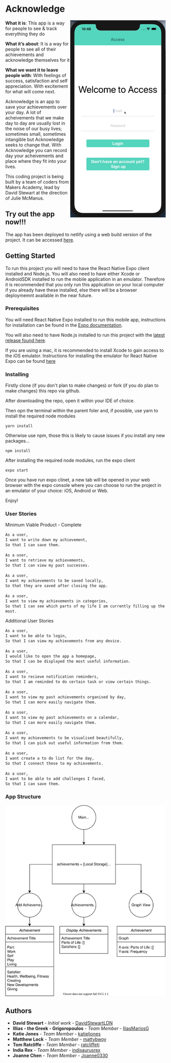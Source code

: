 # Acknowledge

<img align="right" src="images/access.gif" width="300" />

**What it is**: This app is a way for people to see & track everything they do

**What it’s about**: It is a way for people to see all of their achievements and acknowledge themselves for it

**What we want it to leave people with**: With feelings of success, satisfaction and self appreciation. With excitement for what will come next.

Acknowledge is an app to save your achievements over your day. A lot of acheivements that we make day to day are usually lost in the noise of our busy lives; sometimes small, sometimes intangible but Acknowledge seeks to change that. With Acknowledge you can record day your acheivements and place where they fit into your lives.

This coding project is being built by a team of coders from Makers Academy, lead by David Stewart at the direction of Julie McManus.

## Try out the app now!!!

The app has been deployed to netlify using a web build version of the project. It can be accessed [here](https://access-your-achievements.netlify.app/).

## Getting Started

To run this project you will need to have the React Native Expo client installed and Node.js. You will also need to have either Xcode or AndroidSDK installed to run the mobile application in an emulator. Therefore it is recommended that you only run this application on your local computer if you already have these installed, else there will be a browser deploymemnt available in the near future.

### Prerequisites

You will need React Native Expo installed to run this mobile app, instructions for installation can be found in the [Expo documentation](https://docs.expo.io/get-started/installation/).

You will also need to have Node.js installed to run this project with the [latest release found here](https://nodejs.org/en/).

If you are using a mac, it is recommended to install Xcode to gain access to the iOS emulator. Instructions for installing the emulator for React Native Expo can be found [here](https://docs.expo.io/workflow/ios-simulator/)

### Installing

Firstly clone (if you don't plan to make changes) or fork (if you do plan to make changes) this repo via github.

After downloading the repo, open it within your IDE of choice.

Then opn the terminal within the parent foler and, if possible, use yarn to install the required node modules

```
yarn install
```
Otherwise use npm, those this is likely to cause issues if you install any new packages...

```
npm install
```
After installing the required node modules, run the expo client

```
expo start
```

Once you have run expo clinet, a new tab will be opened in your web browser with the expo console where you can choose to run the project in an emulator of your choice: iOS, Android or Web.

Enjoy!

### User Stories

Minimum Viable Product - Complete

```
As a user,
I want to write down my achievement,
So that I can save them.

As a user,
I want to retrieve my achievements,
So that I can view my past successes.

As a user,
I want my achievements to be saved locally,
So that they are saved after closing the app.

As a user,
I want to view my achievements in categories,
So that I can see which parts of my life I am currently filling up the most.
```

Additional User Stories
```
As a user,
I want to be able to login,
So that I can view my achievements from any device.

As a user,
I would like to open the app a homepage,
So that I can be displayed the most useful information.

As a user,
I want to recieve notification reminders,
So that I am reminded to do certain task or view certain things.

As a user,
I want to view my past achievements organised by day,
So that I can more easily navigate them.

As a user,
I want to view my past achievements on a calendar,
So that I can more easily navigate them.

As a user,
I want my achievements to be visualised beautifully,
So that I can pick out useful information from them.

As a user,
I want create a to do list for the day,
So that I connect these to my achievements.

As a user,
I want to be able to add challenges I faced,
So that I can save them.
```

### App Structure
<p align="center">
<img src="images/access-flow-1.svg" width="600" />
</p>

## Authors

* **David Stewart** - *Initial work* - [DavidStewartLDN](https://github.com/DavidStewartLDN)
* **Illias - the Greek - Grigoropoulos** - *Team Member* - [IliasMariosG](https://github.com/IliasMariosG)
* **Katie Jones** - *Team Member* - [katieljones](https://github.com/katieljones)
* **Matthew Lock** - *Team Member* - [mattybwoy](https://github.com/mattybwoy)
* **Tom Ratcliffe** - *Team Member* - [ratcliffetj](https://github.com/ratcliffetj)
* **India Rex** - *Team Member* - [indisaurusrex](https://github.com/indisaurusrex)
* **Joanne Chen** - *Team Member* - [Joanne0330](https://github.com/Joanne0330)

